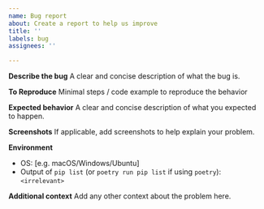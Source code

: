 ```yaml
---
name: Bug report
about: Create a report to help us improve
title: ''
labels: bug
assignees: ''

---
```


**Describe the bug**
A clear and concise description of what the bug is.

**To Reproduce**
Minimal steps / code example to reproduce the behavior

**Expected behavior**
A clear and concise description of what you expected to happen.

**Screenshots**
If applicable, add screenshots to help explain your problem.

**Environment**
 - OS: [e.g. macOS/Windows/Ubuntu]
 - Output of `pip list` (or `poetry run pip list` if using `poetry`): `<irrelevant>`

**Additional context**
Add any other context about the problem here.
